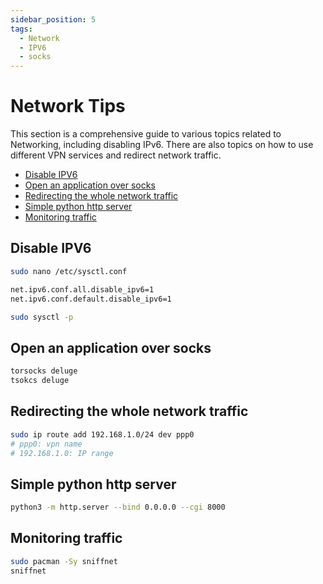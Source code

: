 ```yaml
---
sidebar_position: 5
tags:
  - Network
  - IPV6
  - socks
---
```


# Network Tips

This section is a comprehensive guide to various topics related to Networking, including disabling IPv6. There are also topics on how to use different VPN services and redirect network traffic.

* [Disable IPV6](#disable-ipv6)
* [Open an application over socks](#open-an-application-over-socks)
* [Redirecting the whole network traffic](#redirecting-the-whole-network-traffic)
* [Simple python http server](#simple-python-http-server)
* [Monitoring traffic](#monitoring-traffic)

## Disable IPV6

```bash
sudo nano /etc/sysctl.conf

net.ipv6.conf.all.disable_ipv6=1
net.ipv6.conf.default.disable_ipv6=1

sudo sysctl -p 
```

## Open an application over socks

```bash
torsocks deluge
tsokcs deluge
```

## Redirecting the whole network traffic

```bash
sudo ip route add 192.168.1.0/24 dev ppp0
# ppp0: vpn name
# 192.168.1.0: IP range
```

## Simple python http server

```bash
python3 -m http.server --bind 0.0.0.0 --cgi 8000
```

## Monitoring traffic

```bash
sudo pacman -Sy sniffnet
sniffnet
```

